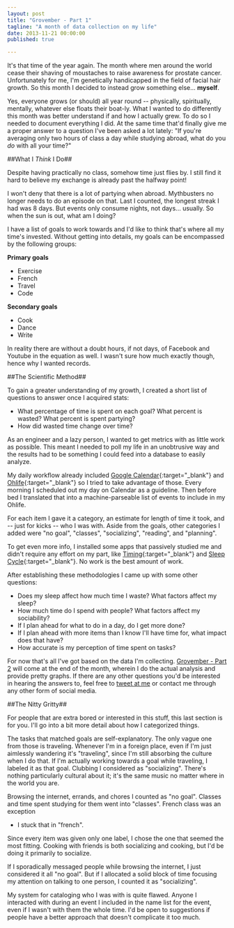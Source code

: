 ```yaml
---
layout: post
title: "Grovember - Part 1"
tagline: "A month of data collection on my life"
date: 2013-11-21 00:00:00
published: true

---
```


It's that time of the year again. The month where men around the world cease 
their shaving of moustaches to raise awareness for prostate cancer. 
Unfortunately for me, I'm genetically handicapped in the field of facial hair 
growth. So this month I decided to instead grow something else... __myself__.

Yes, everyone grows (or should) all year round -- physically, spiritually, 
mentally, whatever else floats their boat-ly. What I wanted to do differently 
this month was better understand if and how I actually grew. To do so I needed 
to document everything I did. At the same time that'd finally give me a proper 
answer to a question I've been asked a lot lately: "If you're averaging only two 
hours of class a day while studying abroad, what do you _do_ with all your 
time?"

##What I _Think_ I Do##

Despite having practically no class, somehow time just flies by. I still find it 
hard to believe my exchange is already past the halfway point!

I won't deny that there is a lot of partying when abroad. Mythbusters no longer 
needs to do an episode on that. Last I counted, the longest streak I had was 8 
days. But events only consume nights, not days... usually. So when the sun is 
out, what am I doing?

I have a list of goals to work towards and I'd like to think that's where all my 
time's invested. Without getting into details, my goals can be encompassed by 
the following groups:

__Primary goals__

- Exercise
- French
- Travel
- Code

__Secondary goals__

- Cook
- Dance
- Write

In reality there are without a doubt hours, if not days, of Facebook and Youtube 
in the equation as well. I wasn't sure how much exactly though, hence why I 
wanted records.

##The Scientific Method##

To gain a greater understanding of my growth, I created a short list of 
questions to answer once I acquired stats:

- What percentage of time is spent on each goal? What percent is wasted? What 
percent is spent partying?
- How did wasted time change over time?

As an engineer and a lazy person, I wanted to get metrics with as little work as 
possible. This meant I needed to poll my life in an unobtrusive way and the 
results had to be something I could feed into a database to easily analyze. 

My daily workflow already included
[Google Calendar](https://www.google.com/calendar/render){:target="_blank"} and 
[Ohlife](http://ohlife.com/){:target="_blank"} so I tried to take advantage of 
those. Every morning I scheduled out my day on Calendar as a guideline. Then 
before bed I translated that into a machine-parseable list of events to include 
in my Ohlife.

For each item I gave it a category, an estimate for length of time it took, and 
-- just for kicks -- who I was with. Aside from the goals, other categories I 
added were "no goal", "classes", "socializing", "reading", and "planning".

To get even more info, I installed some apps that passively studied me and 
didn't require any effort on my part, like 
[Timing](http://timingapp.com/){:target="_blank"} and 
[Sleep Cycle](http://www.sleepcycle.com/){:target="_blank"}. No work is the best 
amount of work.

After establishing these methodologies I came up with some other questions:

- Does my sleep affect how much time I waste? What factors affect my sleep?
- How much time do I spend with people? What factors affect my sociability?
- If I plan ahead for what to do in a day, do I get more done?
- If I plan ahead with more items than I know I'll have time for, what impact 
does that have?
- How accurate is my perception of time spent on tasks?

For now that's all I've got based on the data I'm collecting. [Grovember - Part 2](/blog/grovember-2) will come at the end of the month, wherein I do the actual analysis and provide pretty graphs. If there are any other questions you'd be interested in hearing the answers to, feel free to [tweet at me](https://twitter.com/wangfowen) or contact me through any other form of social media.

##The Nitty Gritty##

For people that are extra bored or interested in this stuff, this last section 
is for you. I'll go into a bit more detail about how I categorized things.

The tasks that matched goals are self-explanatory. The only vague one from those 
is traveling. Whenever I'm in a foreign place, even if I'm just aimlessly 
wandering it's "traveling", since I'm still absorbing the culture when I do 
that. If I'm actually working towards a goal while traveling, I labeled it as 
that goal. Clubbing I considered as "socializing". There's nothing particularly 
cultural about it; it's the same music no matter where in the world you are.

Browsing the internet, errands, and chores I counted as "no goal". Classes and 
time spent studying for them went into "classes". French class was an exception 
- I stuck that in "french".

Since every item was given only one label, I chose the one that seemed the most 
fitting. Cooking with friends is both socializing and cooking, but I'd be doing 
it primarily to socialize.

If I sporadically messaged people while browsing the internet, I just considered 
it all "no goal". But if I allocated a solid block of time focusing my attention 
on talking to one person, I counted it as "socializing".

My system for cataloging who I was with is quite flawed. Anyone I interacted 
with during an event I included in the name list for the event, even if I wasn't 
with them the whole time. I'd be open to suggestions if people have a better 
approach that doesn't complicate it too much.
